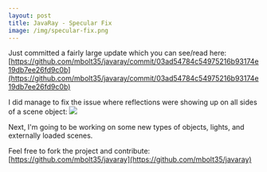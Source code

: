 ```yaml
---
layout: post
title: JavaRay - Specular Fix
image: /img/specular-fix.png
---
```

Just committed a fairly large update which you can see/read here:
[https://github.com/mbolt35/javaray/commit/03ad54784c54975216b93174e19db7ee26fd9c0b](https://github.com/mbolt35/javaray/commit/03ad54784c54975216b93174e19db7ee26fd9c0b)

I did manage to fix the issue where reflections were showing up on all sides of a scene object:
[![](http://2.bp.blogspot.com/-nbrK5khcLlI/TbX9DFddBQI/AAAAAAAAADk/PplZT4c8IJs/s320/test.png)](http://2.bp.blogspot.com/-nbrK5khcLlI/TbX9DFddBQI/AAAAAAAAADk/PplZT4c8IJs/s1600/test.png)

Next, I'm going to be working on some new types of objects, lights, and externally loaded scenes.

Feel free to fork the project and contribute: [https://github.com/mbolt35/javaray](https://github.com/mbolt35/javaray)
